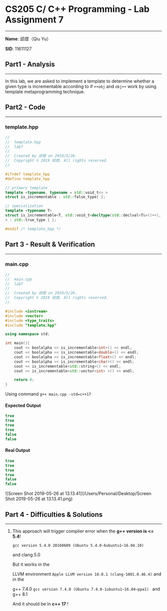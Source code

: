 # CS205 C/ C++ Programming - Lab Assignment 7

---

**Name**: 邱煜（Qiu Yu）

**SID**: 11611127



## Part1 - Analysis

---

In this lab, we are asked to implement a template to determine whether a given type is incrementable according to if `++obj` and `obj++` work by using template metaprogramming technique.



## Part2 - Code

---

### template.hpp

```cpp
//
//  template.hpp
//  lab7
//
//  Created by 邱煜 on 2019/5/26.
//  Copyright © 2019 邱煜. All rights reserved.
//

#ifndef template_hpp
#define template_hpp

// primary template
template <typename, typename = std::void_t<> >
struct is_incrementable : std::false_type{ };

// specialization
template <typename T>
struct is_incrementable<T, std::void_t<decltype(std::declval<T&>()++), decltype(++std::declval<T&>())>
> : std::true_type { };

#endif /* template_hpp */
```



## Part 3 - Result & Verification

------



### main.cpp

```cpp
//
//  main.cpp
//  lab7
//
//  Created by 邱煜 on 2019/5/26.
//  Copyright © 2019 邱煜. All rights reserved.
//

#include <iostream>
#include <vector>
#include <type_traits>
#include "template.hpp"

using namespace std;

int main(){
    cout << boolalpha << is_incrementable<int>() << endl;
    cout << boolalpha << is_incrementable<double>() << endl;
    cout << boolalpha << is_incrementable<float>() << endl;
    cout << boolalpha << is_incrementable<char>() << endl;
    cout << is_incrementable<std::string>() << endl;
    cout << is_incrementable<std::vector<int> >() << endl;

    return 0;
}
```



Using command `g++ main.cpp -std=c++17`



#### Expected Output

```c++
true
true
true
true
false
false
```



#### Real Output

```c++
true
true
true
true
false
false
```



![Screen Shot 2019-05-26 at 13.13.41](/Users/Personal/Desktop/Screen Shot 2019-05-26 at 13.13.41.png)



## Part 4 - Difficulties & Solutions

---

1. This approach will trigger complier error when the **g++ version is <= 5.4**!

    `gcc version 5.4.0 20160609 (Ubuntu 5.4.0-6ubuntu1~16.04.10)`

    and clang 5.0

    But it works in the 

    LLVM environment `Apple LLVM version 10.0.1 (clang-1001.0.46.4)` and in the 

    g++ 7.4.0 `gcc version 7.4.0 (Ubuntu 7.4.0-1ubuntu1~16.04~ppa1) ` and g++ 8.1

    And it should be in **c++ 17** !





